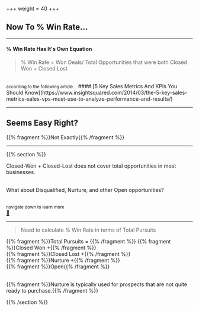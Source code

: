 +++
weight = 40
+++

## Now To % Win Rate...

---

#### % Win Rate Has It's Own Equation

>% Win Rate = Won Deals/ Total Opportunities that were both Closed Won + Closed Lost

<br>
<small>according to the following article...</small>
#### [5 Key Sales Metrics And KPIs You Should Know](https://www.insightsquared.com/2014/03/the-5-key-sales-metrics-sales-vps-must-use-to-analyze-performance-and-results/)

___

## Seems Easy Right?

{{% fragment %}}Not Exactly{{% /fragment %}}

---

{{% section %}}

Closed-Won + Closed-Lost does not cover total opportunities in most businesses.<br><br>

What about Disqualified, Nurture, and other Open opportunities?

<br>
<small>
navigate down to learn more
</small>
<br>
<a href="#" class="navigate-down">🔽</a>

___

> Need to calculate % Win Rate in terms of Total Pursuits

{{% fragment %}}Total Pursuits = {{% /fragment %}}
{{% fragment %}}Closed Won +{{% /fragment %}}<br>
{{% fragment %}}Closed Lost +{{% /fragment %}}<br>
{{% fragment %}}Nurture +{{% /fragment %}}<br>
{{% fragment %}}Open{{% /fragment %}}

<br>
{{% fragment %}}Nurture is typically used for prospects that are not quite ready to purchase.{{% /fragment %}}

{{% /section %}}
